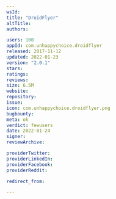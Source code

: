 ```yaml
---
wsId: 
title: "DroidFlyer"
altTitle: 
authors:

users: 100
appId: com.unhappychoice.droidflyer
released: 2017-11-12
updated: 2022-01-23
version: "2.0.1"
stars: 
ratings: 
reviews: 
size: 6.5M
website: 
repository: 
issue: 
icon: com.unhappychoice.droidflyer.png
bugbounty: 
meta: ok
verdict: fewusers
date: 2022-01-24
signer: 
reviewArchive:

providerTwitter: 
providerLinkedIn: 
providerFacebook: 
providerReddit: 

redirect_from:

---
```


